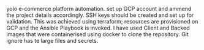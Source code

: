 yolo e-commerce platform automation. 
set up GCP account and ammend the project details accordingly. 
SSH keys should be created and set up for validation.
This was achieved using terraform; resources are provisioned on GCP and the Ansible Playbook is invoked.
I have used Client and Backed images that were containerised using docker to clone the repository.
Git ignore has te large files and secrets.
